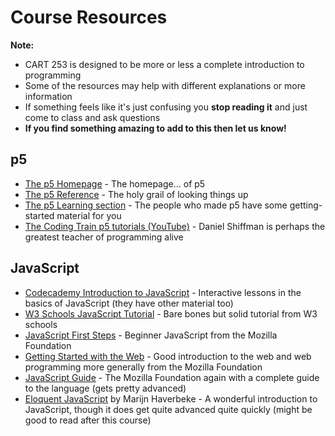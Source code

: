# Course Resources

__Note:__
- CART 253 is designed to be more or less a complete introduction to programming
- Some of the resources may help with different explanations or more information
- If something feels like it's just confusing you __stop reading it__ and just come to class and ask questions
- __If you find something amazing to add to this then let us know!__

## p5

- [The p5 Homepage](https://p5js.org/) - The homepage... of p5
- [The p5 Reference](https://p5js.org/reference/) - The holy grail of looking things up
- [The p5 Learning section](https://p5js.org/learn/) - The people who made p5 have some getting-started material for you
- [The Coding Train p5 tutorials (YouTube)](https://www.youtube.com/user/shiffman/playlists?sort=dd&view=50&shelf_id=14) - Daniel Shiffman is perhaps the greatest teacher of programming alive

## JavaScript

- [Codecademy Introduction to JavaScript](https://www.codecademy.com/learn/introduction-to-javascript) - Interactive lessons in the basics of JavaScript (they have other material too)
- [W3 Schools JavaScript Tutorial](https://www.w3schools.com/js/) - Bare bones but solid tutorial from W3 schools
- [JavaScript First Steps](https://developer.mozilla.org/en-US/docs/Learn/JavaScript/First_steps) - Beginner JavaScript from the Mozilla Foundation
- [Getting Started with the Web](https://developer.mozilla.org/en-US/docs/Learn/Getting_started_with_the_web) - Good introduction to the web and web programming more generally from the Mozilla Foundation
- [JavaScript Guide](https://developer.mozilla.org/en-US/docs/Web/JavaScript/Guide) - The Mozilla Foundation again with a complete guide to the language (gets pretty advanced)
- [Eloquent JavaScript](https://eloquentjavascript.net/) by Marijn Haverbeke - A wonderful introduction to JavaScript, though it does get quite advanced quite quickly (might be good to read after this course)
